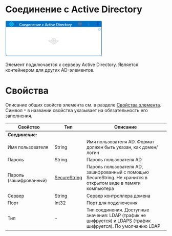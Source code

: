 # Соединение с Active Directory

![](<../../../.gitbook/assets/ad-scope.png>)

Элемент подключается к серверу Active Directory. Является контейнером для других AD-элементов.


# Свойства
Описание общих свойств элемента см. в разделе [Свойства элемента](https://docs.primo-rpa.ru/primo-rpa/primo-studio/process/elements#svoistva-elementa).\
Символ `*` в названии свойства указывает на обязательность его заполнения.

| Свойство             | Тип                   | Описание                                      |
| -------------------- | --------------------- | --------------------------------------------- |
| ***Соединение:***    | |  |
| Имя пользователя     | String               | Имя пользователя AD. Формат должен быть указан, как домен/логин |
| Пароль               | String               | Пароль пользователя AD |
| Пароль (зашифрованный) | [SecureString](https://learn.microsoft.com/ru-ru/dotnet/api/system.security.securestring?view=net-8.0) | Пароль пользователя AD, зашифрованный с помощью SecureString. Не хранится в открытом виде в памяти компьютера | 
| Сервер               | String               | Сервер контроллера домена |
| Порт                 | Int32                | Порт для подключения |
| Тип                  | -                    | Тип соединения. Доступные значения: LDAP (трафик не шифруется) и LDAPS (трафик шифруется). По умолчанию LDAP |


